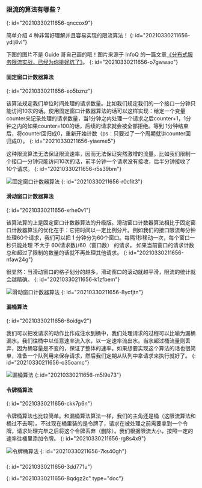 ### 限流的算法有哪些？
{: id="20210330211656-qnccox9"}

简单介绍 4 种非常好理解并且容易实现的限流算法！
{: id="20210330211656-ydlj8vl"}

下图的图片不是 Guide 哥自己画的哦！图片来源于 InfoQ 的一篇文章[《分布式服务限流实战，已经为你排好坑了》](https://www.infoq.cn/article/Qg2tX8fyw5Vt-f3HH673)。
{: id="20210330211656-o7gwwao"}

#### 固定窗口计数器算法
{: id="20210330211656-eo5bznz"}

该算法规定我们单位时间处理的请求数量。比如我们规定我们的一个接口一分钟只能访问10次的话。使用固定窗口计数器算法的话可以这样实现：给定一个变量counter来记录处理的请求数量，当1分钟之内处理一个请求之后counter+1，1分钟之内的如果counter=100的话，后续的请求就会被全部拒绝。等到 1分钟结束后，将counter回归成0，重新开始计数（ps：只要过了一个周期就讲counter回归成0）。
{: id="20210330211656-yiaeme5"}

这种限流算法无法保证限流速率，因而无法保证突然激增的流量。比如我们限制一个接口一分钟只能访问10次的话，前半分钟一个请求没有接收，后半分钟接收了10个请求。
{: id="20210330211656-r5s39bm"}

![固定窗口计数器算法](https://static001.infoq.cn/resource/image/8d/15/8ded7a2b90e1482093f92fff555b3615.png)
{: id="20210330211656-r0c1it3"}

#### 滑动窗口计数器算法
{: id="20210330211656-xrhe0v1"}

该算法算的上是固定窗口计数器算法的升级版。滑动窗口计数器算法相比于固定窗口计数器算法的优化在于：它把时间以一定比例分片。例如我们的接口限流每分钟处理60个请求，我们可以把 1 分钟分为60个窗口。每隔1秒移动一次，每个窗口一秒只能处理 不大于 60(请求数)/60（窗口数） 的请求， 如果当前窗口的请求计数总和超过了限制的数量的话就不再处理其他请求。
{: id="20210330211656-nfaw24g"}

很显然：当滑动窗口的格子划分的越多，滑动窗口的滚动就越平滑，限流的统计就会越精确。
{: id="20210330211656-k1zfbem"}

![滑动窗口计数器算法](https://static001.infoq.cn/resource/image/ae/15/ae4d3cd14efb8dc7046d691c90264715.png)
{: id="20210330211656-8ycfjtn"}

#### 漏桶算法
{: id="20210330211656-8oidgv2"}

我们可以把发请求的动作比作成注水到桶中，我们处理请求的过程可以比喻为漏桶漏水。我们往桶中以任意速率流入水，以一定速率流出水。当水超过桶流量则丢弃，因为桶容量是不变的，保证了整体的速率。如果想要实现这个算法的话也很简单，准备一个队列用来保存请求，然后我们定期从队列中拿请求来执行就好了。
{: id="20210330211656-o35oamc"}

![漏桶算法](https://static001.infoq.cn/resource/image/75/03/75938d1010138ce66e38c6ed0392f103.png)
{: id="20210330211656-m5l9e73"}

#### 令牌桶算法
{: id="20210330211656-ckk7p6n"}

令牌桶算法也比较简单。和漏桶算法算法一样，我们的主角还是桶（这限流算法和桶过不去啊）。不过现在桶里装的是令牌了，请求在被处理之前需要拿到一个令牌，请求处理完毕之后将这个令牌丢弃（删除）。我们根据限流大小，按照一定的速率往桶里添加令牌。
{: id="20210330211656-rg8s4x9"}

![令牌桶算法](https://static001.infoq.cn/resource/image/ec/93/eca0e5eaa35dac938c673fecf2ec9a93.png)
{: id="20210330211656-7ks40gh"}

###
{: id="20210330211656-3dd771u"}


{: id="20210330211656-8qdgz2c" type="doc"}
